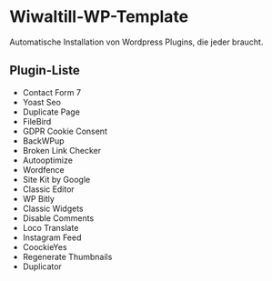 # Wiwaltill-WP-Template

Automatische Installation von Wordpress Plugins, die jeder braucht.

## Plugin-Liste
- Contact Form 7
- Yoast Seo
- Duplicate Page
- FileBird
- GDPR Cookie Consent
- BackWPup
- Broken Link Checker
- Autooptimize
- Wordfence
- Site Kit by Google
- Classic Editor
- WP Bitly
- Classic Widgets
- Disable Comments
- Loco Translate
- Instagram Feed
- CoockieYes
- Regenerate Thumbnails
- Duplicator
